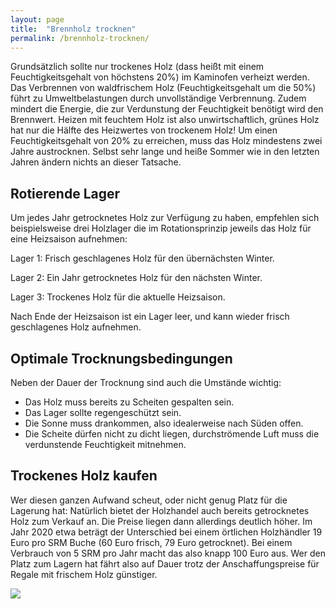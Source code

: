 ```yaml
---
layout: page
title:  "Brennholz trocknen"
permalink: /brennholz-trocknen/
---
```


Grundsätzlich sollte nur trockenes Holz (dass heißt mit einem Feuchtigkeitsgehalt von höchstens 20%) im Kaminofen verheizt werden. Das Verbrennen von waldfrischem Holz (Feuchtigkeitsgehalt um die 50%) führt zu Umweltbelastungen durch unvollständige Verbrennung. Zudem mindert die Energie, die zur Verdunstung der Feuchtigkeit benötigt wird den Brennwert. Heizen mit feuchtem Holz ist also unwirtschaftlich, grünes Holz hat nur die Hälfte des Heizwertes von trockenem Holz! Um einen Feuchtigkeitsgehalt von 20% zu erreichen, muss das Holz mindestens zwei Jahre austrocknen. Selbst sehr lange und heiße Sommer wie in den letzten Jahren ändern nichts an dieser Tatsache.

## Rotierende Lager
Um jedes Jahr getrocknetes Holz zur Verfügung zu haben, empfehlen sich beispielsweise drei Holzlager die im Rotationsprinzip jeweils das Holz für eine Heizsaison aufnehmen:

Lager 1: Frisch geschlagenes Holz für den übernächsten Winter.

Lager 2: Ein Jahr getrocknetes Holz für den nächsten Winter.

Lager 3: Trockenes Holz für die aktuelle Heizsaison.

Nach Ende der Heizsaison ist ein Lager leer, und kann wieder frisch geschlagenes Holz aufnehmen.

## Optimale Trocknungsbedingungen
Neben der Dauer der Trocknung sind auch die Umstände wichtig:

-	Das Holz muss bereits zu Scheiten gespalten sein.
-	Das Lager sollte regengeschützt sein.
-	Die Sonne muss drankommen, also idealerweise nach Süden offen.
-	Die Scheite dürfen nicht zu dicht liegen, durchströmende Luft muss die verdunstende Feuchtigkeit mitnehmen.

## Trockenes Holz kaufen
Wer diesen ganzen Aufwand scheut, oder nicht genug Platz für die Lagerung hat:
Natürlich bietet der Holzhandel auch bereits getrocknetes Holz zum Verkauf an. Die Preise liegen dann allerdings deutlich höher. Im Jahr 2020 etwa beträgt der Unterschied bei einem örtlichen Holzhändler 19 Euro pro SRM Buche (60 Euro frisch, 79 Euro getrocknet). Bei einem Verbrauch von 5 SRM pro Jahr macht das also knapp 100 Euro aus. Wer den Platz zum Lagern hat fährt also auf Dauer trotz der Anschaffungspreise für Regale mit frischem Holz günstiger.

![](http://vg08.met.vgwort.de/na/90d69b96a60d43ae85dda901f9b3d702)





